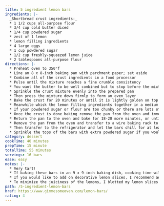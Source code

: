 ```yaml
---
title: 5 ingredient lemon bars
ingredients: |-
  _Shortbread crust ingredients:_
  * 1 1/2 cups all-purpose flour
  * 3/4 cup cold butter diced
  * 1/4 cup powdered sugar
  * zest of 1 lemon
  * lemon filling ingredients
  * 4 large eggs
  * 1 cup powdered sugar
  * 1/2 cup freshly-squeezed lemon juice
  * 2 tablespoons all-purpose flour
directions: |-
  * Preheat oven to 350°f
  * Line an 8 x 8-inch baking pan with parchment paper; set aside
  * Combine all of the crust ingredients in a food processor
  * Pulse until the mixture reaches a fine crumble consistency
  * You want the butter to be well combined but to stop before the mixture turns into a ball (alternately you can combine the crust ingredients together in a mixing bowl with a pastry cutter or a fork)
  * Sprinkle the crust mixture evenly into the prepared pan
  * Then press the mixture down firmly to form an even layer
  * Bake the crust for 20 minutes or until it is lightly golden on top
  * Meanwhile whisk the lemon filling ingredients together in a medium mixing bowl until combined.
  * If your powdered sugar or flour are too chunky or there are lots of bubbles whisked into the filling feel free to just pour the filling through a fine-mesh strainer to get it nice and smooth before adding it to the crust (but if there are a few little clumps that’s ok too!)
  * Once the crust is done baking remove the pan from the oven and immediately pour the lemon filling on top of the hot crust
  * Return the pan to the oven and bake for 18-20 more minutes, or until the lemon filling has set
  * Remove the pan from the oven and transfer to a wire baking rack to cool until the bars reach room temperature
  * Then transfer to the refrigerator and let the bars chill for at least 2 hours
  * Sprinkle the tops of the bars with extra powdered sugar if you would like, then slice and serve
category: dessert
cookTime: 40 minutes
prepTime: 15 minute
totalTime: 55 minutes
servings: 16 bars
ease: easy
notes: |-
  * Very tart!
  * If baking these bars in an 9 x 9-inch baking dish, cooking time will be a few minutes less.
  * If you would like to add on decorative lemon slices, I recommend adding them just before serving since the lemon juice soaks out fairly quickly into the powdered sugar topping
  * To minimize the juiciness of the lemons, I blotted my lemon slices briefly on a paper towel before adding them to the bars
path: /5-ingredient-lemon-bars
href: https://www.gimmesomeoven.com/lemon-bars/
rating: 4
---
```

